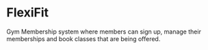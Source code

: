 # FlexiFit
Gym Membership system where members can sign up, manage their memberships and book classes that are being offered.
